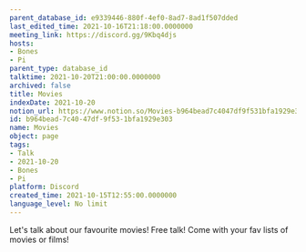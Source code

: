 ```yaml
---
parent_database_id: e9339446-880f-4ef0-8ad7-8ad1f507dded
last_edited_time: 2021-10-16T21:18:00.0000000
meeting_link: https://discord.gg/9Kbq4djs
hosts:
- Bones
- Pi
parent_type: database_id
talktime: 2021-10-20T21:00:00.0000000
archived: false
title: Movies
indexDate: 2021-10-20
notion_url: https://www.notion.so/Movies-b964bead7c4047df9f531bfa1929e303
id: b964bead-7c40-47df-9f53-1bfa1929e303
name: Movies
object: page
tags:
- Talk
- 2021-10-20
- Bones
- Pi
platform: Discord
created_time: 2021-10-15T12:55:00.0000000
language_level: No limit
---
```


Let's talk about our favourite movies!
Free talk! Come with your fav lists of movies or films!


